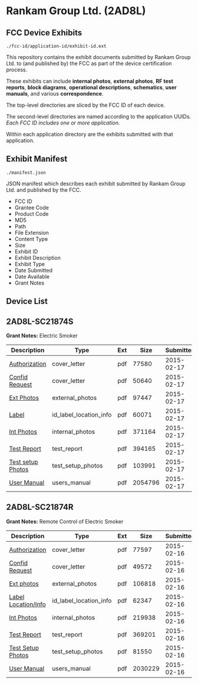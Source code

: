 # Rankam Group Ltd. (2AD8L)
## FCC Device Exhibits

```
./fcc-id/application-id/exhibit-id.ext
```

This repository contains the exhibit documents submitted by Rankam Group Ltd. to (and published by) the FCC as part of the device certification process.

These exhibits can include **internal photos**, **external photos**, **RF test reports**, **block diagrams**, **operational descriptions**, **schematics**, **user manuals**, and various **correspondence**.

The top-level directories are sliced by the FCC ID of each device.

The second-level directories are named according to the application UUIDs. *Each FCC ID includes one or more application.*

Within each application directory are the exhibits submitted with that application. 

## Exhibit Manifest

```
./manifest.json
```

JSON manifest which describes each exhibit submitted by Rankam Group Ltd. and published by the FCC.

- FCC ID
- Grantee Code
- Product Code
- MD5
- Path
- File Extension
- Content Type
- Size
- Exhibit ID
- Exhibit Description
- Exhibit Type
- Date Submitted
- Date Available
- Grant Notes

## Device List
## 2AD8L-SC21874S
**Grant Notes:** Electric Smoker

| Description | Type | Ext | Size | Submitted | Available |
| ----------- | ---- | --- | ---- | --------- | --------- |
| [Authorization](2AD8L-SC21874S/5a1c917e8643c458fb2c79ebb3d03316/2537211.pdf) | cover_letter | pdf | 77580 | 2015-02-17 | 2015-02-17 |
| [Confid Request](2AD8L-SC21874S/5a1c917e8643c458fb2c79ebb3d03316/2537212.pdf) | cover_letter | pdf | 50640 | 2015-02-17 | 2015-02-17 |
| [Ext Photos](2AD8L-SC21874S/5a1c917e8643c458fb2c79ebb3d03316/2537213.pdf) | external_photos | pdf | 97447 | 2015-02-17 | 2015-02-17 |
| [Label](2AD8L-SC21874S/5a1c917e8643c458fb2c79ebb3d03316/2537215.pdf) | id_label_location_info | pdf | 60071 | 2015-02-17 | 2015-02-17 |
| [Int Photos](2AD8L-SC21874S/5a1c917e8643c458fb2c79ebb3d03316/2537214.pdf) | internal_photos | pdf | 371164 | 2015-02-17 | 2015-02-17 |
| [Test Report](2AD8L-SC21874S/5a1c917e8643c458fb2c79ebb3d03316/2537218.pdf) | test_report | pdf | 394165 | 2015-02-17 | 2015-02-17 |
| [Test setup Photos](2AD8L-SC21874S/5a1c917e8643c458fb2c79ebb3d03316/2537216.pdf) | test_setup_photos | pdf | 103991 | 2015-02-17 | 2015-02-17 |
| [User Manual](2AD8L-SC21874S/5a1c917e8643c458fb2c79ebb3d03316/2537217.pdf) | users_manual | pdf | 2054796 | 2015-02-17 | 2015-02-17 |
## 2AD8L-SC21874R
**Grant Notes:** Remote Control of Electric Smoker

| Description | Type | Ext | Size | Submitted | Available |
| ----------- | ---- | --- | ---- | --------- | --------- |
| [Authorization](2AD8L-SC21874R/e324e679e7a0e4ad7bb893060dc83e6d/2536075.pdf) | cover_letter | pdf | 77597 | 2015-02-16 | 2015-02-16 |
| [Confid Request](2AD8L-SC21874R/e324e679e7a0e4ad7bb893060dc83e6d/2536076.pdf) | cover_letter | pdf | 49572 | 2015-02-16 | 2015-02-16 |
| [Ext photos](2AD8L-SC21874R/e324e679e7a0e4ad7bb893060dc83e6d/2536077.pdf) | external_photos | pdf | 106818 | 2015-02-16 | 2015-02-16 |
| [Label Location/Info](2AD8L-SC21874R/e324e679e7a0e4ad7bb893060dc83e6d/2536079.pdf) | id_label_location_info | pdf | 62347 | 2015-02-16 | 2015-02-16 |
| [Int Photos](2AD8L-SC21874R/e324e679e7a0e4ad7bb893060dc83e6d/2536078.pdf) | internal_photos | pdf | 219938 | 2015-02-16 | 2015-02-16 |
| [Test Report](2AD8L-SC21874R/e324e679e7a0e4ad7bb893060dc83e6d/2536082.pdf) | test_report | pdf | 369201 | 2015-02-16 | 2015-02-16 |
| [Test Setup Photos](2AD8L-SC21874R/e324e679e7a0e4ad7bb893060dc83e6d/2536080.pdf) | test_setup_photos | pdf | 81550 | 2015-02-16 | 2015-02-16 |
| [User Manual](2AD8L-SC21874R/e324e679e7a0e4ad7bb893060dc83e6d/2536081.pdf) | users_manual | pdf | 2030229 | 2015-02-16 | 2015-02-16 |
